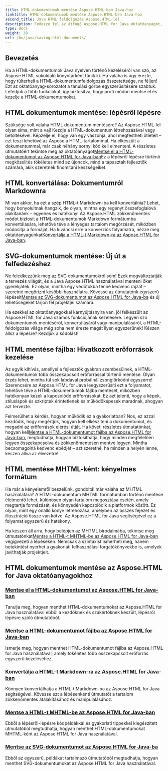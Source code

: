 ```yaml
---
title: HTML-dokumentumok mentése Aspose.HTML-ben Java-hoz
linktitle: HTML-dokumentumok mentése Aspose.HTML-ben Java-hoz
second_title: Java HTML feldolgozás Aspose.HTML-lel
description: Fedezze fel az átfogó Aspose.HTML for Java oktatóanyagot, amely végigvezeti Önt a HTML-dokumentumok mentésén, a Markdown-ba való konvertáláson és sok máson.
type: docs
weight: 30
url: /hu/java/saving-html-documents/
---
```

## Bevezetés

Ha a HTML-dokumentumok Java nyelven történő kezeléséről van szó, az Aspose.HTML sokoldalú könyvtárként tűnik ki. Ha valaha is úgy érezte, hogy túlterheli a HTML-dokumentumfeldolgozás összetettsége, ne féljen! Ezt az oktatóanyag-sorozatot a tanulási görbe egyszerűsítésére szabtuk. Lefedjük a főbb funkciókat, így biztosítva, hogy profi módon mentse el és kezelje a HTML-dokumentumokat. 

## HTML dokumentumok mentése: lépésről lépésre

 Szüksége volt valaha HTML dokumentum mentésére? Az Aspose.HTML-lel olyan sima, mint a vaj! Kezdje a HTML-dokumentum létrehozásával vagy betöltésével. Képzelje el, hogy van egy vászonja, ahol megfestheti ötleteit – ezt teszi lehetővé az Aspose a HTML-tartalommal. Ha elkészült a dokumentummal, már csak néhány sornyi kód kell elmenteni. A részletes útmutatóért tekintse meg az oktatóanyagot[Mentse el a HTML-dokumentumot az Aspose.HTML for Java-ban](./save-html-document/)Ez a lépésről lépésre történő megközelítés tökéletes mind az újoncok, mind a tapasztalt fejlesztők számára, akik szeretnék finomítani készségeiket.

## HTML konvertálása: Dokumentumról Markdownra

 Mi van akkor, ha ezt a szép HTML-t Markdown-ba kell konvertálnia? Lehet, hogy bonyolultnak hangzik, de olyan, mintha egy regényt összefoglalóvá alakítanánk – egyenes és hatékony! Az Aspose.HTML zökkenőmentes módot biztosít a HTML-dokumentumok Markdown formátumba konvertálására, lehetővé téve a lényeges tartalom megőrzését, miközben módosítja a formáját. Ha kíváncsi erre a konverziós folyamatra, nézze meg oktatóanyagunkat[Konvertálja a HTML-t Markdown-ra az Aspose.HTML for Java-ban](./convert-html-to-markdown/). 

## SVG-dokumentumok mentése: Új út a felfedezéshez

 Ne feledkezzünk meg az SVG dokumentumokról sem! Ezek megváltoztatják a tervezés világát, és a Java Aspose.HTML használatával menteni őket gyerekjáték. Ez olyan, mintha egy védőtokba tenné kedvenc rajzát – szeretné megőrizni későbbi használatra. Kövesse az útmutatónk egyszerű lépéseit[Mentse az SVG-dokumentumot az Aspose.HTML for Java-ba](./save-svg-document/) és új lehetőségeket tárjon fel projektjei számára.

Ha ezekkel az oktatóanyagokkal karnyújtásnyira van, jól felkészült az Aspose.HTML for Java számos funkciójának kezelésére. Legyen szó dokumentumok mentéséről, konvertálásáról vagy manipulálásáról, a HTML-feldolgozás világa még soha nem érezte magát ilyen egyszerűnek! Készen állsz a lépésre? Kezdjük a kódolást!

## HTML mentése fájlba: Hivatkozott erőforrások kezelése

Az egyik kihívás, amellyel a fejlesztők gyakran szembesülnek, a HTML-dokumentumok több összekapcsolt erőforrással történő mentése. Olyan érzés lehet, mintha túl sok labdával próbálnál zsonglőrködni egyszerre! Szerencsére az Aspose.HTML for Java leegyszerűsíti ezt a folyamatot, lehetővé téve a HTML-dokumentumok fájlba mentését, miközben hatékonyan kezeli a kapcsolódó erőforrásokat. Ez azt jelenti, hogy a képek, stíluslapok és szkriptek érintetlenek és működőképesek maradnak, ahogyan azt tervezte. 

Felmerülhet a kérdés, hogyan működik ez a gyakorlatban? Nos, ez azzal kezdődik, hogy megértjük, hogyan kell elkészíteni a dokumentumot, és megadni az erőforrások elérési útját. Ha követi részletes útmutatónkat, hogyan kell[Mentse a HTML-dokumentumot fájlba az Aspose.HTML for Java-ban](./save-html-to-file/), megtudhatja, hogyan biztosíthatja, hogy minden megfelelően legyen összekapcsolva és zökkenőmentesen mentve legyen. Mintha becsomagolná kedvenc ebédjét – azt szeretné, ha minden a helyén lenne, készen állva az élvezetre!

## HTML mentése MHTML-ként: kényelmes formátum

Ha már a kényelemről beszélünk, gondoltál már valaha az MHTML használatára? A HTML-dokumentum MHTML formátumban történő mentése életmentő lehet, különösen olyan tartalom megosztása esetén, amely megtartja formázását, és könnyedén kapcsolódik a platformok között. Ez olyan, mint egy önálló könyv létrehozása, amelyben az összes fejezet és illusztráció össze van kötve. Az Aspose.HTML for Java segítségével ez a folyamat egyszerű és hatékony.

 Ha készen áll arra, hogy belépjen az MHTML birodalmába, tekintse meg útmutatónkat[Mentse a HTML-t MHTML-be az Aspose.HTML for Java-ban](./save-html-to-mhtml/) végigvezeti a lépéseken. Nemcsak a szintaxist ismerheti meg, hanem betekintést nyerhet a gyakorlati felhasználási forgatókönyvekbe is, amelyek javíthatják projektjeit. 

## HTML dokumentumok mentése az Aspose.HTML for Java oktatóanyagokhoz
### [Mentse el a HTML-dokumentumot az Aspose.HTML for Java-ban](./save-html-document/)
Tanulja meg, hogyan menthet HTML-dokumentumokat az Aspose.HTML for Java használatával ebből a kezdőknek és szakértőknek készült, lépésről lépésre szóló útmutatóból.
### [Mentse a HTML-dokumentumot fájlba az Aspose.HTML for Java-ban](./save-html-to-file/)
Ismerje meg, hogyan menthet HTML-dokumentumot fájlba az Aspose.HTML for Java használatával, amely tökéletes több összekapcsolt erőforrás egyszerű kezeléséhez.
### [Konvertálja a HTML-t Markdown-ra az Aspose.HTML for Java-ban](./convert-html-to-markdown/)
Könnyen konvertálhatja a HTML-t Markdown-ba az Aspose.HTML for Java segítségével. Kövesse ezt a lépésenkénti útmutatót a tartalom zökkenőmentes átalakításához és manipulálásához.
### [Mentse a HTML-t MHTML-be az Aspose.HTML for Java-ban](./save-html-to-mhtml/)
Ebből a lépésről-lépésre kódpéldákkal és gyakorlati tippekkel kiegészített útmutatóból megtudhatja, hogyan menthet HTML-dokumentumokat MHTML-ként az Aspose.HTML for Java használatával.
### [Mentse az SVG-dokumentumot az Aspose.HTML for Java-ba](./save-svg-document/)
Ebből az egyszerű, példákat tartalmazó útmutatóból megtudhatja, hogyan menthet SVG-dokumentumokat az Aspose.HTML for Java használatával.